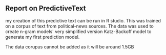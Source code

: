 ## Report on PredictiveText

my creation of this predictive text can be run in R studio. This was trained on a corpus of text from political-news sources.
The data was used to create n-gram models' very simplified version Katz-Backoff model to generate my first prediction model.

The data corupus cannot be added as it will be around 1.5GB 

